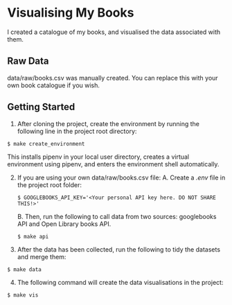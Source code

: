 # Visualising My Books

I created a catalogue of my books, and visualised the data associated with them.

## Raw Data
data/raw/books.csv was manually created. You can replace this with your own book catalogue if you wish.

## Getting Started
1. After cloning the project, create the environment by running the following line in the project root directory:
```
$ make create_environment
```
This installs pipenv in your local user directory, creates a virtual environment using pipenv, and enters the environment shell automatically.

2. If you are using your own data/raw/books.csv file:
	A. Create a *.env* file in the project root folder:
	```
	$ GOOGLEBOOKS_API_KEY='<Your personal API key here. DO NOT SHARE THIS!>'
	```
	B. Then, run the following to call data from two sources: googlebooks API and Open Library books API.
	```
	$ make api
	```

3. After the data has been collected, run the following to tidy the datasets and merge them:
```
$ make data
```
4. The following command will create the data visualisations in the project:
```
$ make vis
```
